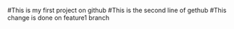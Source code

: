 #This is my first project on github
#This is the second line of gethub
#This change is done on feature1 branch
